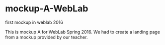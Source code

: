 # mockup-A-WebLab
first mockup in weblab 2016

This is mockup A for WebLab Spring 2016. We had to create a landing page from a mockup provided by our teacher.
